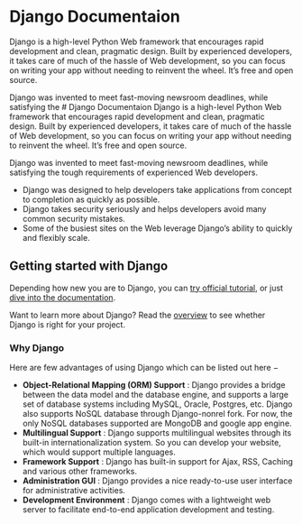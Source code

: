 # Django Documentaion
Django is a high-level Python Web framework that encourages rapid development and clean, pragmatic design. Built by experienced developers, it takes care of much of the hassle of Web development, so you can focus on writing your app without needing to reinvent the wheel. It’s free and open source.

Django was invented to meet fast-moving newsroom deadlines, while satisfying the # Django Documentaion
Django is a high-level Python Web framework that encourages rapid development and clean, pragmatic design. Built by experienced developers, it takes care of much of the hassle of Web development, so you can focus on writing your app without needing to reinvent the wheel. It’s free and open source.

Django was invented to meet fast-moving newsroom deadlines, while satisfying the tough requirements of experienced Web developers.

  - Django was designed to help developers take applications from concept to completion as quickly as possible.
  - Django takes security seriously and helps developers avoid many common security mistakes.
  - Some of the busiest sites on the Web leverage Django’s ability to quickly and flexibly scale.
  
 
## Getting started with Django
Depending how new you are to Django, you can [try official tutorial](https://docs.djangoproject.com/en/stable/intro/tutorial01/), or just [dive into the documentation](https://docs.djangoproject.com/).

Want to learn more about Django? Read the [overview](https://www.djangoproject.com/start/overview/) to see whether Django is right for your project.

### Why Django
Here are few advantages of using Django which can be listed out here −


  - **Object-Relational Mapping (ORM) Support** : Django provides a bridge between the data model and the database engine, and supports a large set of database systems including MySQL, Oracle, Postgres, etc. Django also supports NoSQL database through Django-nonrel fork. For now, the only NoSQL databases supported are MongoDB and google app engine.
  - **Multilingual Support** : Django supports multilingual websites through its built-in internationalization system. So you can develop your website, which would support multiple languages.
  - **Framework Support** : Django has built-in support for Ajax, RSS, Caching and various other frameworks.
  - **Administration GUI** : Django provides a nice ready-to-use user interface for administrative activities.
  - **Development Environment** : Django comes with a lightweight web server to facilitate end-to-end application development and testing.
